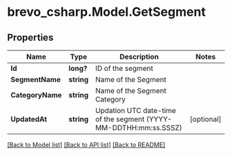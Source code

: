 # brevo_csharp.Model.GetSegment
## Properties

Name | Type | Description | Notes
------------ | ------------- | ------------- | -------------
**Id** | **long?** | ID of the segment | 
**SegmentName** | **string** | Name of the Segment | 
**CategoryName** | **string** | Name of the Segment Category | 
**UpdatedAt** | **string** | Updation UTC date-time of the segment (YYYY-MM-DDTHH:mm:ss.SSSZ) | [optional] 

[[Back to Model list]](../README.md#documentation-for-models) [[Back to API list]](../README.md#documentation-for-api-endpoints) [[Back to README]](../README.md)

